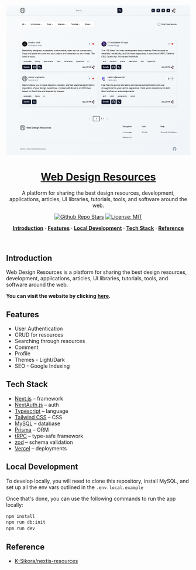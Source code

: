 <a href="https://dub.co">
  <img alt="Web Design Resources - A platform for sharing the best design resources, development, applications, articles, UI libraries, tutorials, tools, and software around the web." src="./screenshot/homepage.png">

  <h1 align="center">Web Design Resources</h1>
</a>

<p align="center">
  A platform for sharing the best design resources, development, applications, articles, UI libraries, tutorials, tools, and software around the web.
</p>

<p align="center">
    <a href="https://github.com/Jay-Ohhh/web-design-resources"><img alt="Github Repo Stars" src="https://img.shields.io/github/stars/Jay-Ohhh/web-design-resources" /></a>
    <a href="https://github.com/Jay-Ohhh/elegant-toast/blob/master/LICENSE" target="_blank" rel="nooppener noreferrer"><img alt="License: MIT" src="https://img.shields.io/github/license/Jay-Ohhh/web-design-resources?color=%2351aa38" /></a>
</p>

<p align="center">
  <a href="#introduction"><strong>Introduction</strong></a> ·
  <a href="#features"><strong>Features</strong></a> ·
  <a href="#local-development"><strong>Local Development</strong></a> ·
  <a href="#tech-stack"><strong>Tech Stack</strong></a> ·
  <a href="#reference"><strong>Reference</strong></a>
</p>
<br/>

## Introduction

Web Design Resources is a platform for sharing the best design resources, development, applications, articles, UI libraries, tutorials, tools, and software around the web.

**You can visit the website by clicking [here](https://resource.web-sources.net).**

## Features

- User Authentication
- CRUD for resources
- Searching through resources
- Comment
- Profile
- Themes - Light/Dark
- SEO - Google Indexing

## Tech Stack
- [Next.js](https://nextjs.org/) – framework
- [NextAuth.js](https://next-auth.js.org/) – auth
- [Typescript](https://www.typescriptlang.org/) – language
- [Tailwind CSS](https://tailwindcss.com/) – CSS
- [MySQL](https://mysql.com/) – database
- [Prisma](https://prisma.io/) – ORM
- [tRPC](https://trpc.io/) – type-safe framework
- [zod](https://zod.dev/) – schema validation
- [Vercel](https://vercel.com/) – deployments

## Local Development

To develop locally, you will need to clone this repository, install MySQL, and set up all the env vars outlined in the `.env.local.example`

Once that's done, you can use the following commands to run the app locally:

```bash
npm install
npm run db:init
npm run dev
```

## Reference

- [K-Sikora/nextjs-resources](https://github.com/K-Sikora/nextjs-resources)


